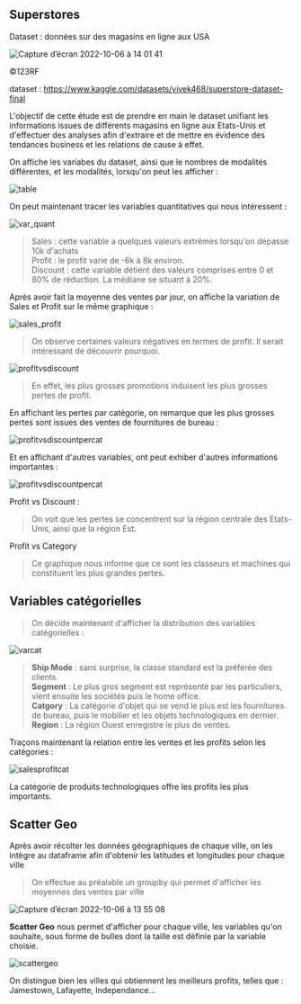 ## Superstores  
Dataset : données sur des magasins en ligne aux USA

![Capture d’écran 2022-10-06 à 14 01 41](https://user-images.githubusercontent.com/62601686/194307595-74d5f087-837d-4f2c-86b2-129e00e481b4.png)

©123RF

dataset : https://www.kaggle.com/datasets/vivek468/superstore-dataset-final  

L'objectif de cette étude est de prendre en main le dataset unifiant les informations issues de différents magasins en ligne aux Etats-Unis et d'effectuer des analyses afin d'extraire et de mettre en évidence des tendances business et les relations de cause à effet.

On affiche les variabes du dataset, ainsi que le nombres de modalités différentes, et les modalités, lorsqu'on peut les afficher :

![table](https://user-images.githubusercontent.com/62601686/194066106-8b600f55-42aa-4739-ba16-93f4de0735fc.png)


On peut maintenant tracer les variables quantitatives qui nous intéressent : 

![var_quant](https://user-images.githubusercontent.com/62601686/194066272-cdbe7e5f-c608-414e-8f42-984b4929cf3e.png)

> Sales : cette variable a quelques valeurs extrêmes lorsqu'on dépasse 10k d'achats  
> Profit : le profit varie de -6k à 8k environ.  
> Discount : cette variable détient des valeurs comprises entre 0 et 80% de réduction. La médiane se situant à 20%.  

Après avoir fait la moyenne des ventes par jour, on affiche la variation de Sales et Profit sur le même graphique :

![sales_profit](https://user-images.githubusercontent.com/62601686/194271585-c455c32a-3fc9-44b3-aa51-29c0d1994901.png)

> On observe certaines valeurs négatives en termes de profit. Il serait intéressant de découvrir pourquoi.

![profitvsdiscount](https://user-images.githubusercontent.com/62601686/194283669-c731c2e4-13c5-461e-a142-1b6ac64d15e8.png)

> En effet, les plus grosses promotions induisent les plus grosses pertes de profit.

En affichant les pertes par catégorie, on remarque que les plus grosses pertes sont issues des ventes de fournitures de bureau : 

![profitvsdiscountpercat](https://user-images.githubusercontent.com/62601686/194284144-d63eb7ff-973f-4a43-9684-402addaca954.png)

Et en affichant d'autres variables, ont peut exhiber d'autres informations importantes :

![profitvsdiscountpercat](https://user-images.githubusercontent.com/62601686/194305390-7e48460c-aca1-4965-ba0d-a50beb1f8800.png)

Profit vs Discount :
> On voit que les pertes se concentrent sur la région centrale des Etats-Unis, ainsi que la région Est.  

Profit vs Category
> Ce graphique nous informe que ce sont les classeurs et machines qui constituent les plus grandes pertes.


## Variables catégorielles
> On décide maintenant d'afficher la distribution des variables catégorielles :


![varcat](https://user-images.githubusercontent.com/62601686/194305599-1b9f455b-eefc-43a6-a57f-fb7c6d1b9fbc.png)


> __Ship Mode__ : sans surprise, la classe standard est la préférée des clients.  
> __Segment__ : Le plus gros segment est représenté par les particuliers, vient ensuite les sociétés puis le home office.  
> __Catgory__ : La catégorie d'objet qui se vend le plus est les fournitures de bureau, puis le mobilier et les objets technologiques en dernier.  
> __Region__ : La région Ouest enregistre le plus de ventes.


Traçons maintenant la relation entre les ventes et les profits selon les catégories :

![salesprofitcat](https://user-images.githubusercontent.com/62601686/194305868-fe0dcb47-3613-44d2-8849-325b37f3e89e.png)


La catégorie de produits technologiques offre les profits les plus importants.


## Scatter Geo

Après avoir récolter les données géographiques de chaque ville, on les intègre au dataframe afin d'obtenir les latitudes et longitudes pour chaque ville

> On effectue au préalable un groupby qui permet d'afficher les moyennes des ventes par ville

![Capture d’écran 2022-10-06 à 13 55 08](https://user-images.githubusercontent.com/62601686/194306300-a129f02f-a737-4064-9cf9-bedfb9b4bdd4.png)

**Scatter Geo** nous permet d'afficher pour chaque ville, les variables qu'on souhaite, sous forme de bulles dont la taille est définie par la variable choisie.


![scattergeo](https://user-images.githubusercontent.com/62601686/194306633-3867a377-cb54-4c83-b3dd-fd58b3ed5fd0.png)

On distingue bien les villes qui obtiennent les meilleurs profits, telles que : Jamestown, Lafayette, Independance...
